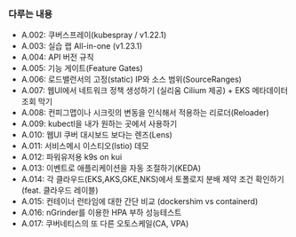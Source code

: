 ### 다루는 내용 
- A.002: 쿠버스프레이(kubespray / v1.22.1)
- A.003: 실습 랩 All-in-one (v1.23.1)
- A.004: API 버전 규칙
- A.005: 기능 게이트(Feature Gates)
- A.006: 로드밸런서의 고정(static) IP와 소스 범위(SourceRanges)
- A.007: 웹UI에서 네트워크 정책 생성하기 (실리움 Cilium 제공) + EKS 메타데이터 조회 막기
- A.008: 컨피그맵이나 시크릿의 변동을 인식해서 적용하는 리로더(Reloader)
- A.009: kubectl을 내가 원하는 곳에서 사용하기 
- A.010: 웹UI 쿠버 대시보드 보다는 렌즈(Lens)
- A.011: 서비스메시 이스티오(Istio) 데모 
- A.012: 파워유저용 k9s on kui
- A.013: 이벤트로 애플리케이션을 자동 조절하기(KEDA)
- A.014: 각 클라우드(EKS,AKS,GKE,NKS)에서 토폴로지 분배 제약 조건 확인하기(feat. 클라우드 레이블) 
- A.015: 컨테이너 런타임에 대한 간단 비교 (dockershim vs containerd)
- A.016: nGrinder를 이용한 HPA 부하 성능테스트 
- A.017: 쿠버네티스의 또 다른 오토스케일(CA, VPA)